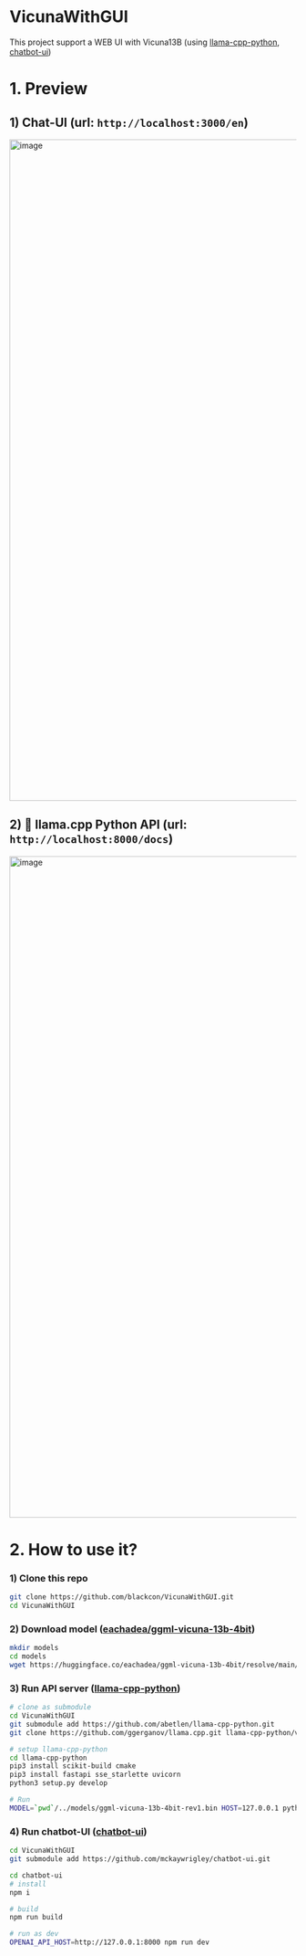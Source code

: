 # VicunaWithGUI
This project support a WEB UI with Vicuna13B (using [llama-cpp-python](https://github.com/abetlen/llama-cpp-python), [chatbot-ui](https://github.com/mckaywrigley/chatbot-ui))

# 1. Preview
## 1) Chat-UI (url: `http://localhost:3000/en`)
<img width="1159" alt="image" src="https://user-images.githubusercontent.com/6852711/230879947-3348f405-e529-44b6-88db-49d488467bd4.png">

## 2) 🦙 llama.cpp Python API (url: `http://localhost:8000/docs`)
<img width="1159" alt="image" src="https://user-images.githubusercontent.com/6852711/230880175-cb3710f9-41b5-4df7-9b7c-177d5db136c9.png">

# 2. How to use it?
### 1) Clone this repo
```bash
git clone https://github.com/blackcon/VicunaWithGUI.git
cd VicunaWithGUI
```
### 2) Download model ([eachadea/ggml-vicuna-13b-4bit](https://huggingface.co/eachadea/ggml-vicuna-13b-4bit/tree/main))
```bash
mkdir models
cd models
wget https://huggingface.co/eachadea/ggml-vicuna-13b-4bit/resolve/main/ggml-vicuna-13b-4bit-rev1.bin
```
### 3) Run API server ([llama-cpp-python](https://github.com/abetlen/llama-cpp-python))
```bash
# clone as submodule
cd VicunaWithGUI
git submodule add https://github.com/abetlen/llama-cpp-python.git
git clone https://github.com/ggerganov/llama.cpp.git llama-cpp-python/vendor/llama.cpp

# setup llama-cpp-python
cd llama-cpp-python
pip3 install scikit-build cmake
pip3 install fastapi sse_starlette uvicorn
python3 setup.py develop

# Run
MODEL=`pwd`/../models/ggml-vicuna-13b-4bit-rev1.bin HOST=127.0.0.1 python3 -m llama_cpp.server
```
### 4) Run chatbot-UI ([chatbot-ui](https://github.com/mckaywrigley/chatbot-ui))
```bash
cd VicunaWithGUI
git submodule add https://github.com/mckaywrigley/chatbot-ui.git

cd chatbot-ui
# install
npm i

# build
npm run build

# run as dev
OPENAI_API_HOST=http://127.0.0.1:8000 npm run dev
```

